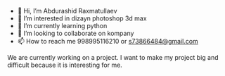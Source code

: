 - 👋 Hi, I’m Abdurashid Raxmatullaev
- 👀 I’m interested in dizayn photoshop 3d max
- 🌱 I’m currently learning  python 
- 💞️ I’m looking to collaborate on  kompany  
- 📫 How to reach me 998995116210 or s73866484@gmail.com

<!---
AbdurashidRaxmatullaev/AbdurashidRaxmatullaev is a ✨ special ✨ repository because its `README.md` (this file) appears on your GitHub profile.
You can click the Preview link to take a look at your changes.
--->We are currently working on a project. I want to make my project big and difficult because it is interesting for me.

